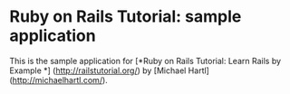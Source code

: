 # Ruby on Rails Tutorial: sample application

This is the sample application for
[*Ruby on Rails Tutorial: Learn Rails by Example *] (http://railstutorial.org/)
by [Michael Hartl] (http://michaelhartl.com/).
